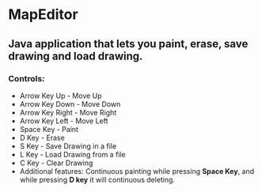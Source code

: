 # MapEditor
## Java application that lets you paint, erase, save drawing and load drawing.
### Controls:
* Arrow Key Up - Move Up
* Arrow Key Down - Move Down
* Arrow Key Right - Move Right
* Arrow Key Left - Move Left
* Space Key - Paint
* D Key - Erase
* S Key - Save Drawing in a file
* L Key - Load Drawing from a file
* C Key - Clear Drawing
* Additional features: Continuous painting while pressing **Space Key**, and while pressing **D key** it will continuous deleting.  

 